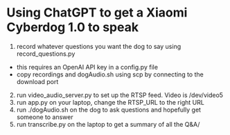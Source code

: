 # Using ChatGPT to get a Xiaomi Cyberdog 1.0 to speak 

1. record whatever questions you want the dog to say using record_questions.py 
- this requires an OpenAI API key in a config.py file
- copy recordings and dogAudio.sh using scp by connecting to the download port 
2. run video_audio_server.py to set up the RTSP feed. Video is /dev/video5
3. run app.py on your laptop, change the RTSP_URL to the right URL
4. run ./dogAudio.sh on the dog to ask questions and hopefully get someone to answer
5. run transcribe.py on the laptop to get a summary of all the Q&A/
